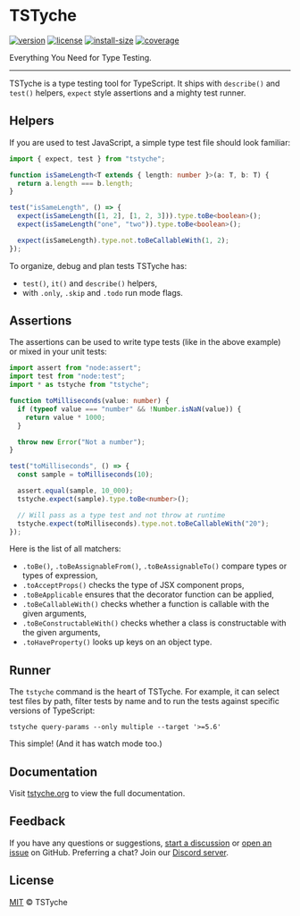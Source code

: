 # TSTyche

[![version][version-badge]][version-url]
[![license][license-badge]][license-url]
[![install-size][install-size-badge]][install-size-url]
[![coverage][coverage-badge]][coverage-url]

Everything You Need for Type Testing.

---

TSTyche is a type testing tool for TypeScript. It ships with `describe()` and `test()` helpers, `expect` style assertions and a mighty test runner.

## Helpers

If you are used to test JavaScript, a simple type test file should look familiar:

```ts
import { expect, test } from "tstyche";

function isSameLength<T extends { length: number }>(a: T, b: T) {
  return a.length === b.length;
}

test("isSameLength", () => {
  expect(isSameLength([1, 2], [1, 2, 3])).type.toBe<boolean>();
  expect(isSameLength("one", "two")).type.toBe<boolean>();

  expect(isSameLength).type.not.toBeCallableWith(1, 2);
});
```

To organize, debug and plan tests TSTyche has:

- `test()`, `it()` and `describe()` helpers,
- with `.only`, `.skip` and `.todo` run mode flags.

## Assertions

The assertions can be used to write type tests (like in the above example) or mixed in your unit tests:

```ts
import assert from "node:assert";
import test from "node:test";
import * as tstyche from "tstyche";

function toMilliseconds(value: number) {
  if (typeof value === "number" && !Number.isNaN(value)) {
    return value * 1000;
  }

  throw new Error("Not a number");
}

test("toMilliseconds", () => {
  const sample = toMilliseconds(10);

  assert.equal(sample, 10_000);
  tstyche.expect(sample).type.toBe<number>();

  // Will pass as a type test and not throw at runtime
  tstyche.expect(toMilliseconds).type.not.toBeCallableWith("20");
});
```

Here is the list of all matchers:

- `.toBe()`, `.toBeAssignableFrom()`, `.toBeAssignableTo()` compare types or types of expression,
- `.toAcceptProps()` checks the type of JSX component props,
- `.toBeApplicable` ensures that the decorator function can be applied,
- `.toBeCallableWith()` checks whether a function is callable with the given arguments,
- `.toBeConstructableWith()` checks whether a class is constructable with the given arguments,
- `.toHaveProperty()` looks up keys on an object type.

## Runner

The `tstyche` command is the heart of TSTyche. For example, it can select test files by path, filter tests by name and to run the tests against specific versions of TypeScript:

```shell
tstyche query-params --only multiple --target '>=5.6'
```

This simple! (And it has watch mode too.)

## Documentation

Visit [tstyche.org](https://tstyche.org) to view the full documentation.

## Feedback

If you have any questions or suggestions, [start a discussion](https://github.com/tstyche/tstyche/discussions/new/choose) or [open an issue](https://github.com/tstyche/tstyche/issues/new/choose) on GitHub. Preferring a chat? Join our [Discord server](https://discord.gg/gCSasd3QJq).

## License

[MIT][license-url] © TSTyche

[version-badge]: https://badgen.net/npm/v/tstyche
[version-url]: https://npmjs.com/package/tstyche
[license-badge]: https://badgen.net/github/license/tstyche/tstyche
[license-url]: https://github.com/tstyche/tstyche/blob/main/LICENSE.md
[install-size-badge]: https://badgen.net/packagephobia/install/tstyche
[install-size-url]: https://packagephobia.com/result?p=tstyche
[coverage-badge]: https://badgen.net/codacy/coverage/a581ca5c323a455886b7bdd9623c4ec8
[coverage-url]: https://app.codacy.com/gh/tstyche/tstyche/coverage/dashboard
